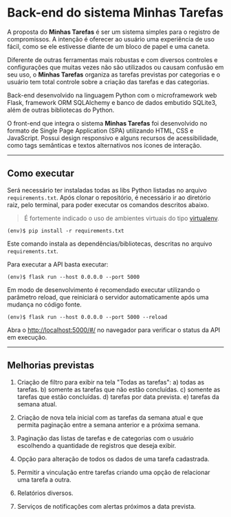 # Back-end do sistema Minhas Tarefas

A proposta do **Minhas Tarefas** é ser um sistema simples para o registro de compromissos. A intenção é oferecer ao usuário uma experiência de uso fácil, como se ele estivesse diante de um bloco de papel e uma caneta.

Diferente de outras ferramentas mais robustas e com diversos controles e configurações que muitas vezes não são utilizados ou causam confusão em seu uso, o **Minhas Tarefas** organiza as tarefas previstas por categorias e o usuário tem total controle sobre a criação das tarefas e das categorias.

Back-end desenvolvido na linguagem Python com o microframework web Flask, framework ORM SQLAlchemy e banco de dados embutido SQLite3, além de outras bibliotecas do Python.

O front-end que integra o sistema **Minhas Tarefas** foi desenvolvido no formato de Single Page Application (SPA) utilizando HTML, CSS e JavaScript. Possui design responsivo e alguns recursos de acessibilidade, como tags semânticas e textos alternativos nos ícones de interação.


---
## Como executar 

Será necessário ter instaladas todas as libs Python listadas no arquivo `requirements.txt`.
Após clonar o repositório, é necessário ir ao diretório raiz, pelo terminal, para poder executar os comandos descritos abaixo.

> É fortemente indicado o uso de ambientes virtuais do tipo [virtualenv](https://virtualenv.pypa.io/en/latest/installation.html).

```
(env)$ pip install -r requirements.txt
```

Este comando instala as dependências/bibliotecas, descritas no arquivo `requirements.txt`.

Para executar a API  basta executar:

```
(env)$ flask run --host 0.0.0.0 --port 5000
```

Em modo de desenvolvimento é recomendado executar utilizando o parâmetro reload, que reiniciará o servidor
automaticamente após uma mudança no código fonte. 

```
(env)$ flask run --host 0.0.0.0 --port 5000 --reload
```

Abra o [http://localhost:5000/#/](http://localhost:5000/#/) no navegador para verificar o status da API em execução.


---
## Melhorias previstas

1) Criação de filtro para exibir na tela "Todas as tarefas":
    a) todas as tarefas.
    b) somente as tarefas que não estão concluídas.
    c) somente as tarefas que estão concluídas.
    d) tarefas por data prevista.
    e) tarefas da semana atual.

2) Criação de nova tela inicial com as tarefas da semana atual e que permita paginação entre a semana anterior e a próxima semana.

3) Paginação das listas de tarefas e de categorias com o usuário escolhendo a quantidade de registros que deseja exibir.

4) Opção para alteração de todos os dados de uma tarefa cadastrada.

5) Permitir a vinculação entre tarefas criando uma opção de relacionar uma tarefa a outra.

6) Relatórios diversos.

7) Serviços de notificações com alertas próximos a data prevista.

